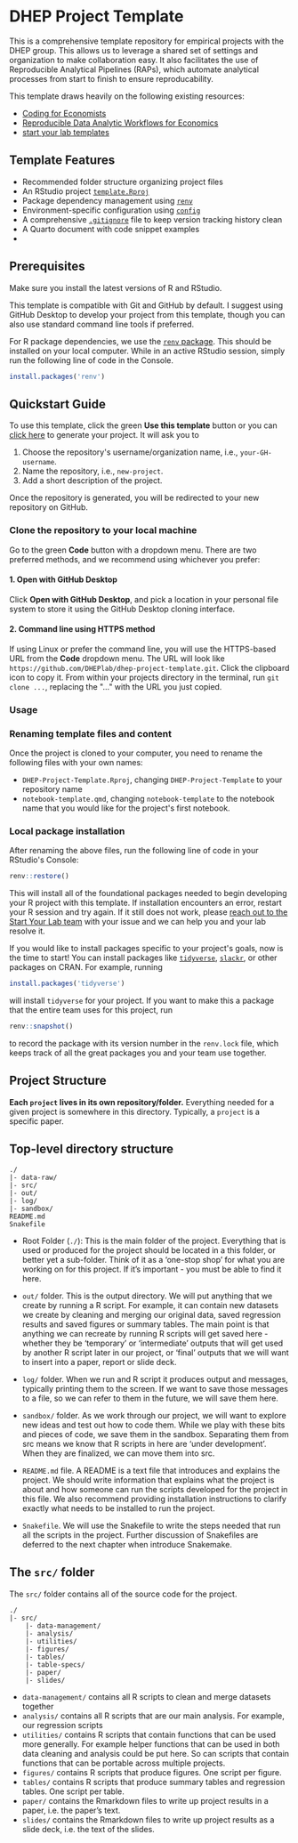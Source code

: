 # DHEP Project Template

This is a comprehensive template repository for empirical projects with the DHEP group. This allows us to leverage a shared set of settings and organization to make collaboration easy. It also facilitates the use of Reproducible Analytical Pipelines (RAPs), which automate analytical processes from start to finish to ensure reproducability.

This template draws heavily on the following existing resources:

- [Coding for Economists](https://aeturrell.github.io/coding-for-economists)
- [Reproducible Data Analytic Workflows for Economics](https://lachlandeer.github.io/snakemake-econ-r-tutorial)
- [start your lab templates](https://github.com/startyourlab)

## Template Features

- Recommended folder structure organizing project files
- An RStudio project [`template.Rproj`](./template.Rproj)
- Package dependency management using [`renv`](https://github.com/rstudio/renv/)
- Environment-specific configuration using [`config`](https://github.com/rstudio/config)
- A comprehensive [`.gitignore`](./.gitignore) file to keep version tracking history clean
- A Quarto document with code snippet examples
- 

## Prerequisites

Make sure you install the latest versions of R and RStudio.

This template is compatible with Git and GitHub by default. I suggest using GitHub Desktop to develop your project from this template, though you can also use standard command line tools if preferred.

For R package dependencies, we use the [`renv` package](https://rstudio.github.io/renv/articles/renv.html). This should be installed on your local computer. While in an active RStudio session, simply run the following line of code in the Console.

```r
install.packages('renv')
```

## Quickstart Guide

To use this template, click the green **Use this template** button or you can [click here]() to generate your project. It will ask you to 

1. Choose the repository's username/organization name, i.e., `your-GH-username`.
2. Name the repository, i.e., `new-project`.
3. Add a short description of the project.

Once the repository is generated, you will be redirected to your new repository on GitHub.

### Clone the repository to your local machine

Go to the green **Code** button with a dropdown menu. There are two preferred methods, and we recommend using whichever you prefer:

#### 1. Open with GitHub Desktop

Click **Open with GitHub Desktop**, and pick a location in your personal file system to store it using the GitHub Desktop cloning interface.

#### 2. Command line using HTTPS method

If using Linux or prefer the command line, you will use the HTTPS-based URL from the **Code** dropdown menu. The URL will look like `https://github.com/DHEPlab/dhep-project-template.git`. Click the clipboard icon to copy it. From within your projects directory in the terminal, run `git clone ...`, replacing the "..." with the URL you just copied.

### Usage

### Renaming template files and content

Once the project is cloned to your computer, you need to rename the following files with your own names:

- `DHEP-Project-Template.Rproj`, changing `DHEP-Project-Template` to your repository name
- `notebook-template.qmd`, changing `notebook-template` to the notebook
  name that you would like for the project's first notebook.

### Local package installation

After renaming the above files, run the following line of code in your RStudio's Console:

```r
renv::restore()
```

This will install all of the foundational packages needed to begin developing your R project with this template. If installation encounters an error, restart your R session and try again. If it still does not work, please [reach out to the Start Your Lab team](https://www.startyourlab.com/community/support) with your issue and we can help you and your lab resolve it.

If you would like to install packages specific to your project's goals, now is the time to start! You can install packages like [`tidyverse`](https://www.tidyverse.org/), [`slackr`](https://mrkaye97.github.io/slackr/), or other packages on CRAN. For example, running

```r
install.packages('tidyverse')
```

will install `tidyverse` for your project. If you want to make this a package that the entire team uses for this project, run

```r
renv::snapshot()
```

to record the package with its version number in the `renv.lock` file, which keeps track of all the great packages you and your team use together.




## Project Structure

**Each `project` lives in its own repository/folder.** Everything needed for a given project is somewhere in this directory. Typically, a `project` is a specific paper. 

## Top-level directory structure

```{}
./
|- data-raw/
|- src/
|- out/
|- log/
|- sandbox/
README.md
Snakefile
```

- Root Folder (`./`): This is the main folder of the project. Everything that is used or produced for the project should be located in a this folder, or better yet a sub-folder. Think of it as a ‘one-stop shop’ for what you are working on for this project. If it’s important - you must be able to find it here.

- `out/` folder. This is the output directory. We will put anything that we create by running a R script. For example, it can contain new datasets we create by cleaning and merging our original data, saved regression results and saved figures or summary tables. The main point is that anything we can recreate by running R scripts will get saved here - whether they be ‘temporary’ or ‘intermediate’ outputs that will get used by another R script later in our project, or ‘final’ outputs that we will want to insert into a paper, report or slide deck.

- `log/` folder. When we run and R script it produces output and messages, typically printing them to the screen. If we want to save those messages to a file, so we can refer to them in the future, we will save them here.

- `sandbox/` folder. As we work through our project, we will want to explore new ideas and test out how to code them. While we play with these bits and pieces of code, we save them in the sandbox. Separating them from src means we know that R scripts in here are ‘under development’. When they are finalized, we can move them into src.

- `README.md` file. A README is a text file that introduces and explains the project. We should write information that explains what the project is about and how someone can run the scripts developed for the project in this file. We also recommend providing installation instructions to clarify exactly what needs to be installed to run the project.

- `Snakefile`. We will use the Snakefile to write the steps needed that run all the scripts in the project. Further discussion of Snakefiles are deferred to the next chapter when introduce Snakemake.

## The `src/` folder

The `src/` folder contains all of the source code for the project. 

```
./
|- src/
    |- data-management/
    |- analysis/
    |- utilities/
    |- figures/
    |- tables/
    |- table-specs/
    |- paper/
    |- slides/
```

- `data-management/` contains all R scripts to clean and merge datasets together
- `analysis/` contains all R scripts that are our main analysis. For example, our regression scripts
- `utilities/` contains R scripts that contain functions that can be used more generally. For example helper functions that can be used in both data cleaning and analysis could be put here. So can scripts that contain functions that can be portable across multiple projects.
- `figures/` contains R scripts that produce figures. One script per figure.
- `tables/` contains R scripts that produce summary tables and regression tables. One script per table.
- `paper/` contains the Rmarkdown files to write up project results in a paper, i.e. the paper’s text.
- `slides/` contains the Rmarkdown files to write up project results as a slide deck, i.e. the text of the slides.